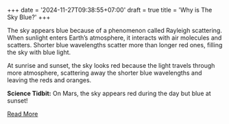 +++
date = '2024-11-27T09:38:55+07:00'
draft = true
title = 'Why is The Sky Blue?'
+++

<!-- # Why Is the Sky Blue? -->

The sky appears blue because of a phenomenon called Rayleigh scattering. When sunlight enters Earth’s atmosphere, it interacts with air molecules and scatters. Shorter blue wavelengths scatter more than longer red ones, filling the sky with blue light.

At sunrise and sunset, the sky looks red because the light travels through more atmosphere, scattering away the shorter blue wavelengths and leaving the reds and oranges.

**Science Tidbit:** On Mars, the sky appears red during the day but blue at sunset!

[Read More](https://www.nasa.gov)
